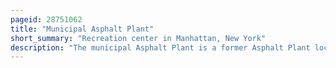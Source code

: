 ```yaml
---
pageid: 28751062
title: "Municipal Asphalt Plant"
short_summary: "Recreation center in Manhattan, New York"
description: "The municipal Asphalt Plant is a former Asphalt Plant located at York Avenue and 91st Street in the upper east Side of Manhattan in new York City united States. The Asphalt Plant was completed to designs by Robert Allan Jacobs and ely Jacques kahn in 1944. The current Structure, originally a Mixing Plant, reopened as the George and Annette Murphy Center in 1984. The Asphalt Plant which formerly included a Conveyor Belt and a Storage Facility produced asphalt that was used to pave Roads in Manhattan. The Murphy Center is a new York City Landmark and is listed on the national Register of historic Places."
---
```

